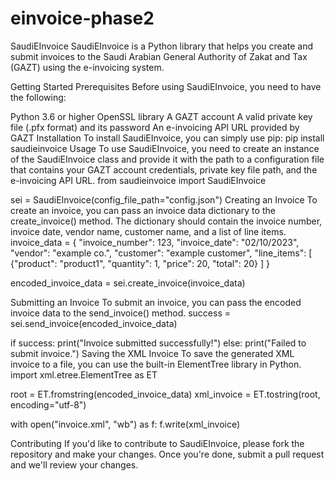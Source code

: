 # einvoice-phase2
SaudiEInvoice
SaudiEInvoice is a Python library that helps you create and submit invoices to the Saudi Arabian General Authority of Zakat and Tax (GAZT) using the e-invoicing system.

Getting Started
Prerequisites
Before using SaudiEInvoice, you need to have the following:

Python 3.6 or higher
OpenSSL library
A GAZT account
A valid private key file (.pfx format) and its password
An e-invoicing API URL provided by GAZT
Installation
To install SaudiEInvoice, you can simply use pip:
pip install saudieinvoice
Usage
To use SaudiEInvoice, you need to create an instance of the SaudiEInvoice class and provide it with the path to a configuration file that contains your GAZT account credentials, private key file path, and the e-invoicing API URL.
from saudieinvoice import SaudiEInvoice

sei = SaudiEInvoice(config_file_path="config.json")
Creating an Invoice
To create an invoice, you can pass an invoice data dictionary to the create_invoice() method. The dictionary should contain the invoice number, invoice date, vendor name, customer name, and a list of line items.
invoice_data = {
    "invoice_number": 123,
    "invoice_date": "02/10/2023",
    "vendor": "example co.",
    "customer": "example customer",
    "line_items": [
        {"product": "product1", "quantity": 1, "price": 20, "total": 20}
    ]
}

encoded_invoice_data = sei.create_invoice(invoice_data)

Submitting an Invoice
To submit an invoice, you can pass the encoded invoice data to the send_invoice() method.
success = sei.send_invoice(encoded_invoice_data)

if success:
    print("Invoice submitted successfully!")
else:
    print("Failed to submit invoice.")
Saving the XML Invoice
To save the generated XML invoice to a file, you can use the built-in ElementTree library in Python.
import xml.etree.ElementTree as ET

root = ET.fromstring(encoded_invoice_data)
xml_invoice = ET.tostring(root, encoding="utf-8")

with open("invoice.xml", "wb") as f:
    f.write(xml_invoice)

Contributing
If you'd like to contribute to SaudiEInvoice, please fork the repository and make your changes. Once you're done, submit a pull request and we'll review your changes.
